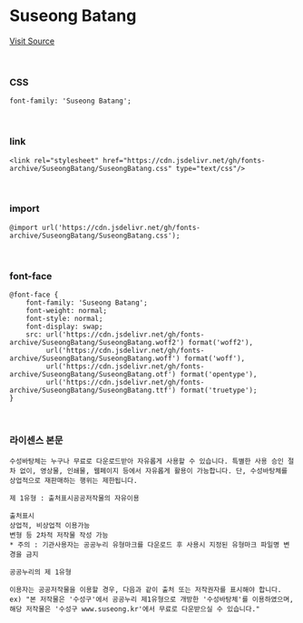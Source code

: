 # Suseong Batang

[Visit Source](https://www.suseong.kr/index.do?menu_id=00041080)

&nbsp;

### CSS

```
font-family: 'Suseong Batang';
```

&nbsp;

### link

```
<link rel="stylesheet" href="https://cdn.jsdelivr.net/gh/fonts-archive/SuseongBatang/SuseongBatang.css" type="text/css"/>
```

&nbsp;

### import

```
@import url('https://cdn.jsdelivr.net/gh/fonts-archive/SuseongBatang/SuseongBatang.css');
```

&nbsp;

### font-face

```
@font-face {
    font-family: 'Suseong Batang';
    font-weight: normal;
    font-style: normal;
    font-display: swap;
    src: url('https://cdn.jsdelivr.net/gh/fonts-archive/SuseongBatang/SuseongBatang.woff2') format('woff2'),
         url('https://cdn.jsdelivr.net/gh/fonts-archive/SuseongBatang/SuseongBatang.woff') format('woff'),
         url('https://cdn.jsdelivr.net/gh/fonts-archive/SuseongBatang/SuseongBatang.otf') format('opentype'),
         url('https://cdn.jsdelivr.net/gh/fonts-archive/SuseongBatang/SuseongBatang.ttf') format('truetype');
}
```

&nbsp;

### 라이센스 본문

```
수성바탕체는 누구나 무료로 다운로드받아 자유롭게 사용할 수 있습니다. 특별한 사용 승인 절차 없이, 영상물, 인쇄물, 웹페이지 등에서 자유롭게 활용이 가능합니다. 단, 수성바탕체를 상업적으로 재판매하는 행위는 제한됩니다. 
 
제 1유형 : 출처표시공공저작물의 자유이용 
 
출처표시 
상업적, 비상업적 이용가능 
변형 등 2차적 저작물 작성 가능 
* 주의 : 기관사용자는 공공누리 유형마크를 다운로드 후 사용시 지정된 유형마크 파일명 변경을 금지 
 
공공누리의 제 1유형 
 
이용자는 공공저작물을 이용할 경우, 다음과 같이 출처 또는 저작권자를 표시해야 합니다. 
ex) "본 저작물은 '수성구'에서 공공누리 제1유형으로 개방한 '수성바탕체'를 이용하였으며, 해당 저작물은 '수성구 www.suseong.kr'에서 무료로 다운받으실 수 있습니다."
```
